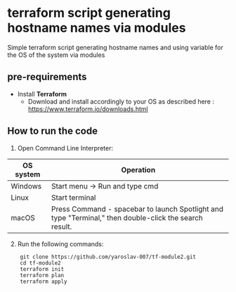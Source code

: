 # terraform script generating hostname names via modules
Simple terraform script generating hostname names and using variable for the OS of the system via modules
 
## pre-requirements

- Install **Terraform**
    - Download and install accordingly to your OS as described here : https://www.terraform.io/downloads.html
	
## How to run the code
1. Open Command Line Interpreter: 

 OS system | Operation
 ------------ | -------------
| Windows | Start menu -> Run and type cmd |
| Linux  |Start terminal |
| macOS | Press Command - spacebar to launch Spotlight and type "Terminal," then double-click the search result. |

2. Run the following commands:
```
    git clone https://github.com/yaroslav-007/tf-module2.git
    cd tf-module2
    terraform init
    terraform plan
    terraform apply
```
